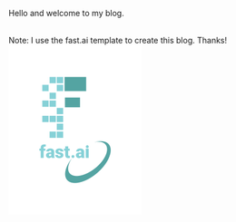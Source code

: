 Hello and welcome to my blog.
<br>
<br>

Note: I use the fast.ai template to create this blog. Thanks!
![Image of fast.ai logo](images/logo.png)


